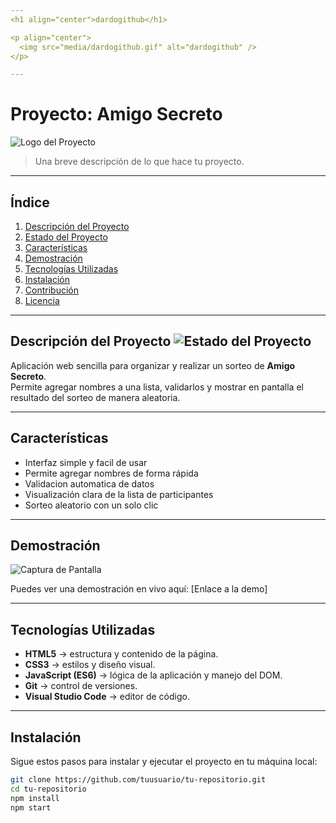 ```yaml
---
<h1 align="center">dardogithub</h1>

<p align="center">
  <img src="media/dardogithub.gif" alt="dardogithub" />
</p>

---
```


#  Proyecto: Amigo Secreto

![Logo del Proyecto](ruta/a/tu/logo.png)

> Una breve descripción de lo que hace tu proyecto.

---

##  Índice

1. [Descripción del Proyecto](#descripción-del-proyecto)
2. [Estado del Proyecto](#estado-del-proyecto)
3. [Características](#características)
4. [Demostración](#demostración)
5. [Tecnologías Utilizadas](#tecnologías-utilizadas)
6. [Instalación](#instalación)
7. [Contribución](#contribución)
8. [Licencia](#licencia)

---

##  Descripción del Proyecto ![Estado del Proyecto](https://img.shields.io/badge/estado-en%20desarrollo-yellow)

Aplicación web sencilla para organizar y realizar un sorteo de **Amigo Secreto**.  
Permite agregar nombres a una lista, validarlos y mostrar en pantalla el resultado del sorteo de manera aleatoria.

---

##  Características

- Interfaz simple y facil de usar
- Permite agregar nombres de forma rápida
- Validacion automatica de datos
- Visualización clara de la lista de participantes
- Sorteo aleatorio con un solo clic

---

##  Demostración

![Captura de Pantalla](ruta/a/tu/captura.png)

Puedes ver una demostración en vivo aquí: [Enlace a la demo]

---

##  Tecnologías Utilizadas

- **HTML5** → estructura y contenido de la página.
- **CSS3** → estilos y diseño visual.
- **JavaScript (ES6)** → lógica de la aplicación y manejo del DOM.
- **Git** → control de versiones.
- **Visual Studio Code** → editor de código.

---

##  Instalación

Sigue estos pasos para instalar y ejecutar el proyecto en tu máquina local:

```bash
git clone https://github.com/tuusuario/tu-repositorio.git
cd tu-repositorio
npm install
npm start
